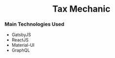 <h1 align="center">Tax Mechanic</h1>
<h3>Main Technologies Used</h2>
<ul>
  <li>GatsbyJS</li>
  <li>ReactJS</li>
  <li>Material-UI</li>
  <li>GraphQL</li>
</ul>
